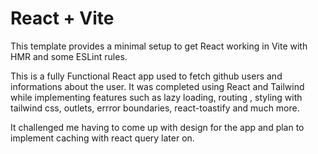 # React + Vite

This template provides a minimal setup to get React working in Vite with HMR and some ESLint rules.

<!-- Currently, two official plugins are available:

- [@vitejs/plugin-react](https://github.com/vitejs/vite-plugin-react/blob/main/packages/plugin-react/README.md) uses [Babel](https://babeljs.io/) for Fast Refresh
- [@vitejs/plugin-react-swc](https://github.com/vitejs/vite-plugin-react-swc) uses [SWC](https://swc.rs/) for Fast Refresh -->

This is a fully Functional React app used to fetch github users and informations about the user.
It was completed using React and Tailwind while implementing features such as lazy loading, routing , styling with tailwind css, outlets, errror boundaries, react-toastify
and much more.

It challenged me having to come up with design for the app and plan to implement caching with react query later on.
